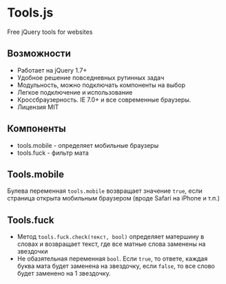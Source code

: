 # Tools.js
Free jQuery tools for websites

## Возможности
* Работает на jQuery 1.7+
* Удобное решение повседневных рутинных задач
* Модульность, можно подключать компоненты на выбор
* Легкое подключение и использование
* Кроссбраузерность. IE 7.0+ и все современные браузеры.
* Лицензия MIT


## Компоненты
* tools.mobile - определяет мобильные браузеры
* tools.fuck - фильтр мата

## Tools.mobile
<p>Булева переменная <code>tools.mobile</code> возвращает значение <code>true</code>, если страница открыта мобильным браузером (вроде Safari на iPhone и т.п.)</p>

## Tools.fuck
* Метод <code>tools.fuck.check(текст, bool)</code> определяет матершину в словах и возвращает текст, где все матные слова заменены на звездочки
* Не обазятельная переменная <code>bool</code>. Если <code>true</code>, то ответе, каждая буква мата будет заменена на звездочку, если <code>false</code>, то все слово будет заменено на 1 звездочку.